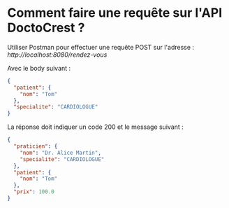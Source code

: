 # Comment faire une requête sur l'API DoctoCrest ?

Utiliser Postman pour effectuer une requête POST sur l'adresse :
*http://localhost:8080/rendez-vous*

Avec le body suivant :
```json
{
  "patient": {
    "nom": "Tom"
  },
  "specialite": "CARDIOLOGUE"
}
```

La réponse doit indiquer un code 200 et le message suivant :
```json
{
  "praticien": {
    "nom": "Dr. Alice Martin",
    "specialite": "CARDIOLOGUE"
  },
  "patient": {
    "nom": "Tom"
  },
  "prix": 100.0
}
```